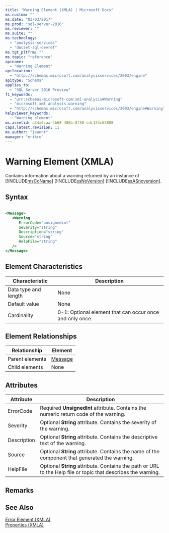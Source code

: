 ```yaml
---
title: "Warning Element (XMLA) | Microsoft Docs"
ms.custom: ""
ms.date: "03/03/2017"
ms.prod: "sql-server-2016"
ms.reviewer: ""
ms.suite: ""
ms.technology: 
  - "analysis-services"
  - "docset-sql-devref"
ms.tgt_pltfrm: ""
ms.topic: "reference"
apiname: 
  - "Warning Element"
apilocation: 
  - "http://schemas.microsoft.com/analysisservices/2003/engine"
apitype: "Schema"
applies_to: 
  - "SQL Server 2016 Preview"
f1_keywords: 
  - "urn:schemas-microsoft-com:xml-analysis#Warning"
  - "microsoft.xml.analysis.warning"
  - "http://schemas.microsoft.com/analysisservices/2003/engine#Warning"
helpviewer_keywords: 
  - "Warning element"
ms.assetid: a34a6caa-4b68-486b-8f50-cdc124c65888
caps.latest.revision: 11
ms.author: "jeannt"
manager: "erikre"
---
```

# Warning Element (XMLA)
  Contains information about a warning returned by an instance of [!INCLUDE[msCoName](../../../a9notintoc/includes/msconame-md.md)] [!INCLUDE[ssNoVersion](../../../a9notintoc/includes/ssnoversion-md.md)] [!INCLUDE[ssASnoversion](../../../a9notintoc/includes/ssasnoversion-md.md)].  
  
## Syntax  
  
```xml  
  
<Message>  
   <Warning   
      ErrorCode="unsignedint"   
      Severity="string"   
      Description="string"  
      Source="string"  
      HelpFile="string"  
   />  
</Message>  
```  
  
## Element Characteristics  
  
|Characteristic|Description|  
|--------------------|-----------------|  
|Data type and length|None|  
|Default value|None|  
|Cardinality|0-1: Optional element that can occur once and only once.|  
  
## Element Relationships  
  
|Relationship|Element|  
|------------------|-------------|  
|Parent elements|[Message](../../../analysis-services/xmla/xml-elements-properties/message-element-xmla.md)|  
|Child elements|None|  
  
## Attributes  
  
|Attribute|Description|  
|---------------|-----------------|  
|ErrorCode|Required **UnsignedInt** attribute. Contains the numeric return code of the warning.|  
|Severity|Optional **String** attribute. Contains the severity of the warning.|  
|Description|Optional **String** attribute. Contains the descriptive text of the warning.|  
|Source|Optional **String** attribute. Contains the name of the component that generated the warning.|  
|HelpFile|Optional **String** attribute. Contains the path or URL to the Help file or topic that describes the warning.|  
  
## Remarks  
  
## See Also  
 [Error Element &#40;XMLA&#41;](../../../analysis-services/xmla/xml-elements-properties/error-element-xmla.md)   
 [Properties &#40;XMLA&#41;](../../../analysis-services/xmla/xml-elements-properties/xml-elements-properties.md)  
  
  